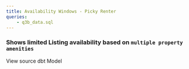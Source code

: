 ```yaml
---
title: Availability Windows - Picky Renter
queries:
    - q3b_data.sql
---
```


### Shows limited Listing availability based on `multiple property amenities`

<DataTable data={q3b_data}>

</DataTable>

<LinkButton url='https://cd4hs-docs.netlify.app/#!/model/model.rentals.occupancies'>
    View source dbt Model
</LinkButton>